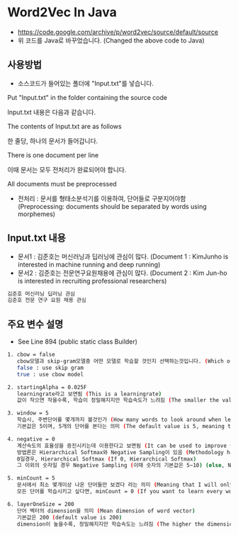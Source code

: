 # Word2Vec In Java
* https://code.google.com/archive/p/word2vec/source/default/source
* 위 코드를 Java로 바꾸었습니다. (Changed the above code to Java)

## 사용방법
* 소스코드가 들어있는 폴더에 "Input.txt"를 넣습니다. 

Put "Input.txt" in the folder containing the source code

Input.txt 내용은 다음과 같습니다. 

The contents of Input.txt are as follows

한 줄당, 하나의 문서가 들어갑니다. 

There is one document per line

이때 문서는 모두 전처리가 완료되어야 합니다. 

All documents must be preprocessed

* 전처리 : 문서를 형태소분석기를 이용하여, 단어들로 구분지어야함 (Preprocessing: documents should be separated by words using morphemes)

## Input.txt 내용
* 문서1 : 김준호는 머신러닝과 딥러닝에 관심이 많다. (Document 1 : KimJunho is interested in machine running and deep running)
* 문서2 : 김준호는 전문연구요원채용에 관심이 많다. (Document 2 : Kim Jun-ho is interested in recruiting professional researchers)
```bash
김준호 머신러닝 딥러닝 관심
김준호 전문 연구 요원 채용 관심
```

## 주요 변수 설명
* See Line 894 (public static class Builder)
```bash
1. cbow = false
   cbow모델과 skip-gram모델중 어떤 모델로 학습할 것인지 선택하는것입니다. (Which of the cbow and skip-gram models to learn ?)
   false : use skip gram
   true : use cbow model

2. startingAlpha = 0.025F
   learningrate라고 보면됨 (This is a learningrate)
   값이 작으면 작을수록, 학습이 정밀해지지만 학습속도가 느려짐 (The smaller the value, the more accurate the learning, but the slower the learning speed)

3. window = 5
   학습시, 주변단어를 몇개까지 볼것인가 (How many words to look around when learning)
   기본값은 5이며, 5개의 단어를 본다는 의미 (The default value is 5, meaning that you see 5 words)

4. negative = 0
   계산속도의 효율성을 증진시키는데 이용한다고 보면됨 (It can be used to improve the efficiency of calculation speed)
   방법론은 Hierarchical Softmax와 Negative Sampling이 있음 (Methodology has Hierarchical Softmax and Negative Sampling)
   0일경우, Hierarchical Softmax (If 0, Hierarchical Softmax)
   그 이외의 숫자일 경우 Negative Sampling (이때 숫자의 기본값은 5~10) (else, Negative Sampling.. default value 5~10)

5. minCount = 5
   문서에서 최소 몇개이상 나온 단어들만 보겠다 라는 의미 (Meaning that I will only see words from at least a few words in the document)
   모든 단어를 학습시키고 싶다면, minCount = 0 (If you want to learn every word, minCount = 0)

6. layerOneSize = 200
   단어 벡터의 dimension을 의미 (Mean dimension of word vector)
   기본값은 200 (default value is 200)
   dimension이 높을수록, 정밀해지지만 학습속도는 느려짐 (The higher the dimension, the more precise it is, but the learning speed is slower)
```
